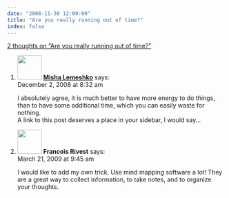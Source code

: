 ```yaml
---
date: "2008-11-30 12:00:00"
title: "Are you really running out of time?"
index: false
---
```


[2 thoughts on &ldquo;Are you really running out of time?&rdquo;](/lemire/blog/2008/11-30-are-you-really-running-out-of-time)

<ol class="comment-list">
<li id="comment-50321" class="comment even thread-even depth-1">
<div class="comment-author vcard">
<img alt src="https://secure.gravatar.com/avatar/fd2130e206039b963cdc7550bf34fcf5?s=56&#038;d=mm&#038;r=g" srcset="https://secure.gravatar.com/avatar/fd2130e206039b963cdc7550bf34fcf5?s=112&#038;d=mm&#038;r=g 2x" class="avatar avatar-56 photo" height="56" width="56" decoding="async" /> <b class="fn"><a href="https://lemeshko.blogspot.com" class="url" rel="ugc external nofollow">Misha Lemeshko</a></b> <span class="says">says:</span> </div>
<div class="comment-metadata"><time datetime="2008-12-02T08:32:14+00:00">December 2, 2008 at 8:32 am</time></a> </div>
<div class="comment-content">
<p>I absolutely agree, it is much better to have more energy to do things, than to have some additional time, which you can easily waste for nothing.<br/>
A link to this post deserves a place in your sidebar, I would say&#8230;</p>
</div>
</li>
<li id="comment-50808" class="comment odd alt thread-odd thread-alt depth-1">
<div class="comment-author vcard">
<img alt src="https://secure.gravatar.com/avatar/227dcc8c79584bb4af4f6a463c1aa6f7?s=56&#038;d=mm&#038;r=g" srcset="https://secure.gravatar.com/avatar/227dcc8c79584bb4af4f6a463c1aa6f7?s=112&#038;d=mm&#038;r=g 2x" class="avatar avatar-56 photo" height="56" width="56" decoding="async" /> <b class="fn">Francois Rivest</b> <span class="says">says:</span> </div>
<div class="comment-metadata"><time datetime="2009-03-21T09:45:13+00:00">March 21, 2009 at 9:45 am</time></a> </div>
<div class="comment-content">
<p>I would like to add my own trick. Use mind mapping software a lot! They are a great way to collect information, to take notes, and to organize your thoughts.</p>
</div>
</li>
</ol>
